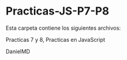 # Practicas-JS-P7-P8
Esta carpeta contiene los siguientes archivos:

Practicas 7 y 8, Practicas en JavaScript

DanielMD

